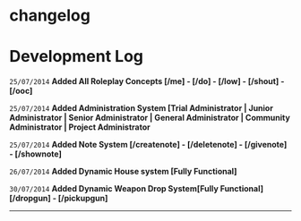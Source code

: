 changelog
=========

# Development Log

`25/07/2014` **Added All Roleplay Concepts [/me] - [/do] - [/low] - [/shout] - [/ooc]**

`25/07/2014` **Added Administration System [Trial Administrator | Junior Administrator | Senior Administrator | General Administrator | Community Administrator | Project Administrator**

`25/07/2014` **Added Note System [/createnote] - [/deletenote] - [/givenote] - [/shownote]**

`26/07/2014` **Added Dynamic House system [Fully Functional]**

`30/07/2014` **Added Dynamic Weapon Drop System[Fully Functional] [/dropgun] - [/pickupgun]**

***

